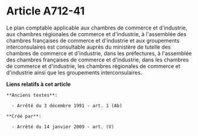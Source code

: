 # Article A712-41

Le plan comptable applicable aux chambres de commerce et d'industrie, aux chambres régionales de commerce et d'industrie, à
l'assemblée des chambres françaises de commerce et d'industrie et aux groupements interconsulaires est consultable auprès du
ministère de tutelle des chambres de commerce et d'industrie, dans les préfectures, à l'assemblée des chambres françaises de
commerce et d'industrie, dans les chambres de commerce et d'industrie, les chambres régionales de commerce et d'industrie
ainsi que les groupements interconsulaires.

**Liens relatifs à cet article**

	**Anciens textes**:

	  - Arrêté du 3 décembre 1991 - art. 1 (Ab)

	**Créé par**:

	  - Arrêté du 14 janvier 2009 - art. (V)

